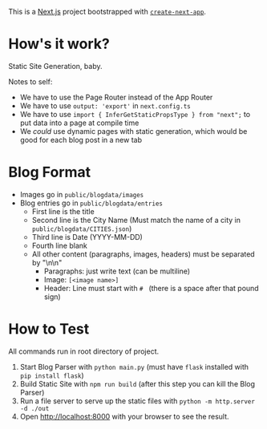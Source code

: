 This is a [Next.js](https://nextjs.org) project bootstrapped with [`create-next-app`](https://nextjs.org/docs/pages/api-reference/create-next-app).

# How's it work?

Static Site Generation, baby.

Notes to self:
- We have to use the Page Router instead of the App Router
- We have to use `output: 'export'` in `next.config.ts`
- We have to use `import { InferGetStaticPropsType } from "next";` to put data into a page at compile time
- We *could* use dynamic pages with static generation, which would be good for each blog post in a new tab

# Blog Format

- Images go in `public/blogdata/images`
- Blog entries go in `public/blogdata/entries`
    - First line is the title
    - Second line is the City Name (Must match the name of a city in `public/blogdata/CITIES.json`)
    - Third line is Date (YYYY-MM-DD)
    - Fourth line blank
    - All other content (paragraphs, images, headers) must be separated by "\n\n"
        - Paragraphs: just write text (can be multiline)
        - Image: `[<image name>]`
        - Header: Line must start with `# ` (there is a space after that pound sign)

# How to Test

All commands run in root directory of project.

1. Start Blog Parser with `python main.py` (must have `flask` installed with `pip install flask`)
1. Build Static Site with `npm run build` (after this step you can kill the Blog Parser)
1. Run a file server to serve up the static files with `python -m http.server -d ./out`
1. Open [http://localhost:8000](http://localhost:8000) with your browser to see the result.


